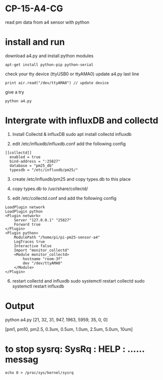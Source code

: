 # CP-15-A4-CG
read pm data from a4 sensor with python

# install and run

download a4.py and install python modules

    apt-get install python-pip python-serial

check your tty device (ttyUSB0 or ttyAMA0)
update a4.py last line
    
    print air.read("/dev/ttyAMA0") // update device

give a try

    python a4.py

# Intergrate with influxDB and collectd
1. Install Collectd & influxDB
sudo apt install collectd influxdb

2. edit /etc/influxdb/influxdb.conf add the following config
```
[[collectd]]
  enabled = true
  bind-address = ":25827"
  database = "pm25_db"
  typesdb = "/etc/influxdb/pm25/"
```

3. create /etc/influxdb/pm25 and copy types.db to this place

4. copy types.db to /usr/share/collectd/

5. edit /etc/collectd.conf and add the following config
```
LoadPlugin network
LoadPlugin python
<Plugin network>
    Server "127.0.0.1" "25827"
    Forward true
</Plugin>
<Plugin python>
    ModulePath "/home/pi/pi-pm25-sensor-a4"
    LogTraces true
    Interactive false
    Import "monitor_collectd"
    <Module monitor_collectd>
        hostname "room-3f"
        dev "/dev/ttyAMA0"
    </Module>
</Plugin>
```

6. restart collectd and influxdb
sudo systemctl restart collectd
sudo systemctl restart influxdb

# Output

python a4.py
[21, 32, 31, 947, 1963, 5959, 35, 0, 0]

[pm1, pm10, pm2.5, 0.3um, 0.5um, 1.0um, 2.5um, 5.0um, 10um]

# to stop  sysrq: SysRq : HELP : ...... messag
    echo 0 > /proc/sys/kernel/sysrq
